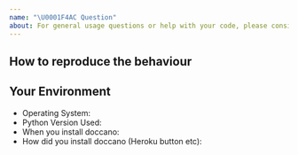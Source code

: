 ```yaml
---
name: "\U0001F4AC Question"
about: For general usage questions or help with your code, please consider posting on Stack Overflow instead.
---
```


## How to reproduce the behaviour
<!-- Before submitting an issue, make sure to check the docs and closed issues and FAQ to see if any of the solutions work for you. https://github.com/chakki-works/doccano/wiki/Frequently-Asked-Questions -->

<!--
Include a code example or the steps that led to the problem. Please try to be as specific as possible. -->

## Your Environment
<!-- Include details of your environment. -->

* Operating System:
* Python Version Used:
* When you install doccano:
* How did you install doccano (Heroku button etc):
